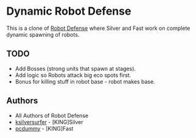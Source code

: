 # Dynamic Robot Defense

This is a clone of [Robot Defense](https://github.com/techannihilation/Robot-Defense) where Silver and Fast work on complete dynamic spawning of robots.

## TODO

- Add Bosses (strong units that spawn at stages).
- Add logic so Robots attack big eco spots first.
- Bonus for killing stuff in robot base - robot makes base.

## Authors

- All Authors of Robot Defense
- [ksilversurfer](https://github.com/ksilversurfer) - [KING]Silver
- [pcdummy](https://github.com/pcdummy/) - [KING]Fast
